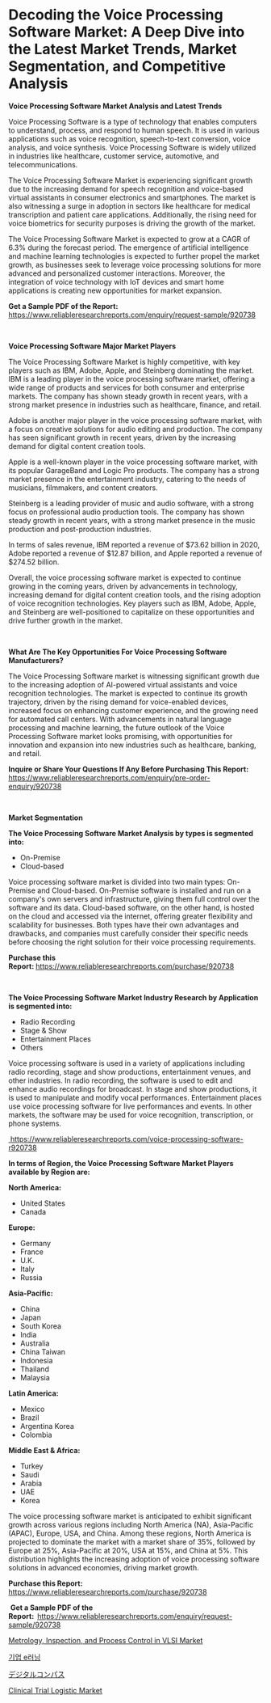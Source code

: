 <p><h1>Decoding the Voice Processing Software Market: A Deep Dive into the Latest Market Trends, Market Segmentation, and Competitive Analysis</h1></p><p><strong>Voice Processing Software Market Analysis and Latest Trends</strong></p>
<p><p>Voice Processing Software is a type of technology that enables computers to understand, process, and respond to human speech. It is used in various applications such as voice recognition, speech-to-text conversion, voice analysis, and voice synthesis. Voice Processing Software is widely utilized in industries like healthcare, customer service, automotive, and telecommunications.</p><p>The Voice Processing Software Market is experiencing significant growth due to the increasing demand for speech recognition and voice-based virtual assistants in consumer electronics and smartphones. The market is also witnessing a surge in adoption in sectors like healthcare for medical transcription and patient care applications. Additionally, the rising need for voice biometrics for security purposes is driving the growth of the market.</p><p>The Voice Processing Software Market is expected to grow at a CAGR of 6.3% during the forecast period. The emergence of artificial intelligence and machine learning technologies is expected to further propel the market growth, as businesses seek to leverage voice processing solutions for more advanced and personalized customer interactions. Moreover, the integration of voice technology with IoT devices and smart home applications is creating new opportunities for market expansion.</p></p>
<p><strong>Get a Sample PDF of the Report:&nbsp;</strong> <a href="https://www.reliableresearchreports.com/enquiry/request-sample/920738">https://www.reliableresearchreports.com/enquiry/request-sample/920738</a></p>
<p>&nbsp;</p>
<p><strong>Voice Processing Software Major Market Players</strong></p>
<p><p>The Voice Processing Software Market is highly competitive, with key players such as IBM, Adobe, Apple, and Steinberg dominating the market. IBM is a leading player in the voice processing software market, offering a wide range of products and services for both consumer and enterprise markets. The company has shown steady growth in recent years, with a strong market presence in industries such as healthcare, finance, and retail.</p><p>Adobe is another major player in the voice processing software market, with a focus on creative solutions for audio editing and production. The company has seen significant growth in recent years, driven by the increasing demand for digital content creation tools.</p><p>Apple is a well-known player in the voice processing software market, with its popular GarageBand and Logic Pro products. The company has a strong market presence in the entertainment industry, catering to the needs of musicians, filmmakers, and content creators.</p><p>Steinberg is a leading provider of music and audio software, with a strong focus on professional audio production tools. The company has shown steady growth in recent years, with a strong market presence in the music production and post-production industries.</p><p>In terms of sales revenue, IBM reported a revenue of $73.62 billion in 2020, Adobe reported a revenue of $12.87 billion, and Apple reported a revenue of $274.52 billion.</p><p>Overall, the voice processing software market is expected to continue growing in the coming years, driven by advancements in technology, increasing demand for digital content creation tools, and the rising adoption of voice recognition technologies. Key players such as IBM, Adobe, Apple, and Steinberg are well-positioned to capitalize on these opportunities and drive further growth in the market.</p></p>
<p>&nbsp;</p>
<p><strong>What Are The Key Opportunities For Voice Processing Software Manufacturers?</strong></p>
<p><p>The Voice Processing Software market is witnessing significant growth due to the increasing adoption of AI-powered virtual assistants and voice recognition technologies. The market is expected to continue its growth trajectory, driven by the rising demand for voice-enabled devices, increased focus on enhancing customer experience, and the growing need for automated call centers. With advancements in natural language processing and machine learning, the future outlook of the Voice Processing Software market looks promising, with opportunities for innovation and expansion into new industries such as healthcare, banking, and retail.</p></p>
<p><strong>Inquire or Share Your Questions If Any Before Purchasing This Report:</strong> <a href="https://www.reliableresearchreports.com/enquiry/pre-order-enquiry/920738">https://www.reliableresearchreports.com/enquiry/pre-order-enquiry/920738</a></p>
<p>&nbsp;</p>
<p><strong>Market Segmentation</strong></p>
<p><strong>The Voice Processing Software Market Analysis by types is segmented into:</strong></p>
<p><ul><li>On-Premise</li><li>Cloud-based</li></ul></p>
<p><p>Voice processing software market is divided into two main types: On-Premise and Cloud-based. On-Premise software is installed and run on a company's own servers and infrastructure, giving them full control over the software and its data. Cloud-based software, on the other hand, is hosted on the cloud and accessed via the internet, offering greater flexibility and scalability for businesses. Both types have their own advantages and drawbacks, and companies must carefully consider their specific needs before choosing the right solution for their voice processing requirements.</p></p>
<p><strong>Purchase this Report:&nbsp;</strong><a href="https://www.reliableresearchreports.com/purchase/920738">https://www.reliableresearchreports.com/purchase/920738</a></p>
<p>&nbsp;</p>
<p><strong>The Voice Processing Software Market Industry Research by Application is segmented into:</strong></p>
<p><ul><li>Radio Recording</li><li>Stage & Show</li><li>Entertainment Places</li><li>Others</li></ul></p>
<p><p>Voice processing software is used in a variety of applications including radio recording, stage and show productions, entertainment venues, and other industries. In radio recording, the software is used to edit and enhance audio recordings for broadcast. In stage and show productions, it is used to manipulate and modify vocal performances. Entertainment places use voice processing software for live performances and events. In other markets, the software may be used for voice recognition, transcription, or phone systems.</p></p>
<p><a href="https://www.reliableresearchreports.com/voice-processing-software-r920738">&nbsp;https://www.reliableresearchreports.com/voice-processing-software-r920738</a></p>
<p><strong>In terms of Region, the Voice Processing Software Market Players available by Region are:</strong></p>
<p>
    <p> <strong> North America: </strong>
        <ul>
            <li>United States</li>
            <li>Canada</li>
        </ul>
        </p> 
    <p> <strong> Europe: </strong>
        <ul>
            <li>Germany</li>
            <li>France</li>
            <li>U.K.</li>
            <li>Italy</li>
            <li>Russia</li>
        </ul>
        </p> 
    <p> <strong> Asia-Pacific: </strong>
        <ul>
            <li>China</li>
            <li>Japan</li>
            <li>South Korea</li>
            <li>India</li>
            <li>Australia</li>
            <li>China Taiwan</li>
            <li>Indonesia</li>
            <li>Thailand</li>
            <li>Malaysia</li>
        </ul>
        </p> 
    <p> <strong> Latin America: </strong>
        <ul>
            <li>Mexico</li>
            <li>Brazil</li>
            <li>Argentina Korea</li>
            <li>Colombia</li>
        </ul>
        </p> 
    <p> <strong> Middle East & Africa: </strong>
        <ul>
            <li>Turkey</li>
            <li>Saudi</li>
            <li>Arabia</li>
            <li>UAE</li>
            <li>Korea</li>
        </ul>
    </p>
    </p>
<p><p>The voice processing software market is anticipated to exhibit significant growth across various regions including North America (NA), Asia-Pacific (APAC), Europe, USA, and China. Among these regions, North America is projected to dominate the market with a market share of 35%, followed by Europe at 25%, Asia-Pacific at 20%, USA at 15%, and China at 5%. This distribution highlights the increasing adoption of voice processing software solutions in advanced economies, driving market growth.</p></p>
<p><strong>Purchase this Report: </strong><a href="https://www.reliableresearchreports.com/purchase/920738">https://www.reliableresearchreports.com/purchase/920738</a></p>
<p>&nbsp;<strong>Get a Sample PDF of the Report:&nbsp;&nbsp;</strong><a href="https://www.reliableresearchreports.com/enquiry/request-sample/920738">https://www.reliableresearchreports.com/enquiry/request-sample/920738</a></p>
<p><strong></strong></p>
<p><p><a href="https://www.linkedin.com/pulse/metrology-inspection-process-control-vlsinbspmarket-focuses-ho7be">Metrology, Inspection, and Process Control in VLSI Market</a></p><p><a href="https://medium.com/@goonfghyt6587/%EA%B8%B0%EC%97%85-e%EB%9F%AC%EB%8B%9D-%EC%8B%9C%EC%9E%A5-%EB%B3%B4%EA%B3%A0%EC%84%9C%EB%8A%94%EC%9D%B4-%EC%8B%9C%EC%9E%A5%EC%9D%98-%EC%B5%9C%EC%8B%A0-%ED%8A%B8%EB%A0%8C%EB%93%9C%EC%99%80-%EC%84%B1%EC%9E%A5-%EA%B8%B0%ED%9A%8C%EB%A5%BC-%EB%B0%9D%ED%98%94%EC%8A%B5%EB%8B%88%EB%8B%A4-8f07a6210cc2">기업 e러닝</a></p><p><a href="https://medium.com/@s.guest01/%E3%83%87%E3%82%B8%E3%82%BF%E3%83%AB%E3%82%B3%E3%83%B3%E3%83%91%E3%82%B9%E5%B8%82%E5%A0%B4%E5%88%86%E6%9E%90-%E3%81%9D%E3%81%AEcagr-%E5%B8%82%E5%A0%B4%E3%82%BB%E3%82%B0%E3%83%A1%E3%83%B3%E3%83%86%E3%83%BC%E3%82%B7%E3%83%A7%E3%83%B3-%E3%81%8A%E3%82%88%E3%81%B3%E3%82%B0%E3%83%AD%E3%83%BC%E3%83%90%E3%83%AB%E7%94%A3%E6%A5%AD%E6%A6%82%E8%A6%81-0d6b19bb88a7">デジタルコンパス</a></p><p><a href="https://www.linkedin.com/pulse/clinical-trial-logistic-market-research-report-its-history-t7ppe">Clinical Trial Logistic Market</a></p></p>